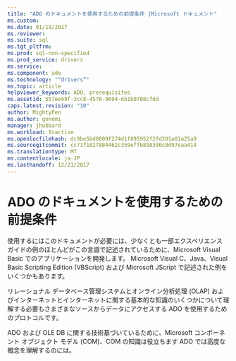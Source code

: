 ```yaml
---
title: "ADO のドキュメントを使用するための前提条件 |Microsoft ドキュメント"
ms.custom: 
ms.date: 01/19/2017
ms.reviewer: 
ms.suite: sql
ms.tgt_pltfrm: 
ms.prod: sql-non-specified
ms.prod_service: drivers
ms.service: 
ms.component: ado
ms.technology: "“drivers”"
ms.topic: article
helpviewer_keywords: ADO, prerequisites
ms.assetid: 557ee99f-3cc8-4578-9694-6b1b0788cfdd
caps.latest.revision: "10"
author: MightyPen
ms.author: genemi
manager: jhubbard
ms.workload: Inactive
ms.openlocfilehash: dc9be5bd8809f274d1f895952f2fd201a01a25a9
ms.sourcegitcommit: cc71f1027884462c359effb898390c8d97eaa414
ms.translationtype: MT
ms.contentlocale: ja-JP
ms.lasthandoff: 12/21/2017
---
```

# <a name="prerequisites-for-using-the-ado-documentation"></a>ADO のドキュメントを使用するための前提条件
使用するにはこのドキュメントが必要には、少なくとも一部エクスペリエンス ガイドの例のほとんどがこの言語で記述されているために、Microsoft Visual Basic でのアプリケーションを開発します。 Microsoft Visual C、Java、Visual Basic Scripting Edition (VBScript) および Microsoft JScript で記述された例をいくつかもあります。  
  
 リレーショナル データベース管理システムとオンライン分析処理 (OLAP) およびインターネットとインターネットに関する基本的な知識のいくつかについて理解する必要もさまざまなソースからデータにアクセスする ADO を使用するためのプロトコルです。  
  
 ADO および OLE DB に関する技術基づいているために、Microsoft コンポーネント オブジェクト モデル (COM)、COM の知識は役立ちます ADO では高度な概念を理解するのには。
